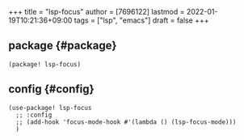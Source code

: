 +++
title = "lsp-focus"
author = [7696122]
lastmod = 2022-01-19T10:21:36+09:00
tags = ["lsp", "emacs"]
draft = false
+++

## package {#package}

```elisp
(package! lsp-focus)
```


## config {#config}

```elisp
(use-package! lsp-focus
  ;; :config
  ;; (add-hook 'focus-mode-hook #'(lambda () (lsp-focus-mode)))
  )
```
